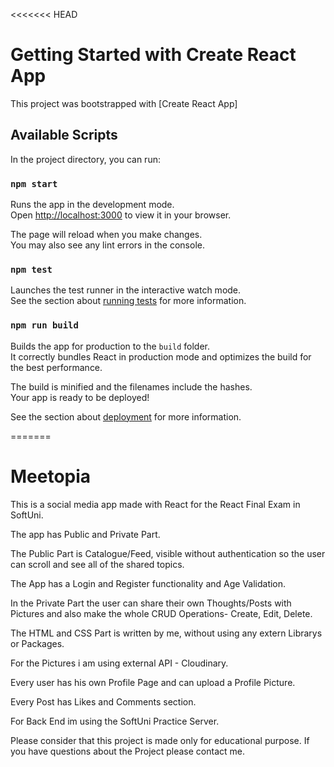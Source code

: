 <<<<<<< HEAD
# Getting Started with Create React App

This project was bootstrapped with [Create React App]

## Available Scripts

In the project directory, you can run:

### `npm start`

Runs the app in the development mode.\
Open [http://localhost:3000](http://localhost:3000) to view it in your browser.

The page will reload when you make changes.\
You may also see any lint errors in the console.

### `npm test`

Launches the test runner in the interactive watch mode.\
See the section about [running tests](https://facebook.github.io/create-react-app/docs/running-tests) for more information.

### `npm run build`

Builds the app for production to the `build` folder.\
It correctly bundles React in production mode and optimizes the build for the best performance.

The build is minified and the filenames include the hashes.\
Your app is ready to be deployed!

See the section about [deployment](https://facebook.github.io/create-react-app/docs/deployment) for more information.


=======
# Meetopia

This is a social media app made with React for the React Final Exam in SoftUni.

The app has Public and Private Part.

The Public Part is Catalogue/Feed, visible without authentication so the user can scroll and see all of the shared topics.

The App has a Login and Register functionality and Age Validation.

In the Private Part the user can share their own Thoughts/Posts with Pictures and also make the whole CRUD Operations- Create, Edit, Delete.

The HTML and CSS Part is written by me, without using any extern Librarys or Packages.

For the Pictures i am using external API - Cloudinary.

Every user has his own Profile Page and can upload a Profile Picture.

Every Post has Likes and Comments section.

For Back End im using the SoftUni Practice Server.

Please consider that this project is made only for educational purpose.
If you have questions about the Project please contact me.
